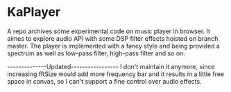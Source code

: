 # KaPlayer

A repo archives some experimental code on music player in browser. It aimes to explore audio API with some DSP filter effects hoisted on branch master. The player is implemented with a fancy style and being provided a spectrum as well as low-pass filter, high-pass filter and so on.

--------------Updated-----------------
I don't maintain it anymore, since increasing fftSize would add more frequency bar and it results in a little free space in canvas, so I can't support a fine control over audio effects.